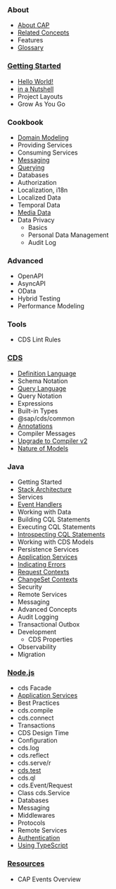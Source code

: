 ### About

- [About CAP](/about/)
- [Related Concepts](/about/related)
- Features <!-- /about/features -->
- [Glossary](/about/glossary)

### [Getting Started](/get-started/)

- [Hello World!](/get-started/hello-world)
- [in a Nutshell](/get-started/in-a-nutshell)
- Project Layouts <!-- /get-started/projects/ -->
- Grow As You Go <!-- /get-started/grow-as-you-go -->

### Cookbook <!-- /guides/ -->

- [Domain Modeling](/guides/domain-models/)
- Providing Services <!-- /guides/providing-services/ -->
- Consuming Services <!-- /guides/using-services/ -->
- [Messaging](/guides/messaging/)
- [Querying](/guides/querying/)
- Databases <!-- /guides/databases/ -->
- Authorization <!-- /guides/authorization/ -->
- Localization, i18n <!-- /guides/i18n/ -->
- Localized Data <!-- /guides/localized-data/ -->
- Temporal Data <!-- /guides/temporal-data/ -->
- [Media Data](/guides/media-data/)
- Data Privacy <!-- /guides/data-privacy/ -->
  - Basics <!-- /guides/data-privacy/introduction -->
  - Personal Data Management <!-- /guides/data-privacy/pdm -->
  - Audit Log <!-- /guides/data-privacy/audit-log -->

### Advanced <!-- /advanced/ -->

- OpenAPI <!-- /advanced/openapi -->
- AsyncAPI <!-- /advanced/asyncapi -->
- OData <!-- /advanced/odata/ -->
- Hybrid Testing <!-- /advanced/hybrid-testing/ -->
- Performance Modeling <!-- /advanced/performance-modeling/ -->

### Tools <!-- /tools/ -->

- CDS Lint Rules <!-- /tools/lint-rulelist/rules-released -->

### [CDS](/cds/)

- [Definition Language](/cds/cdl)
- Schema Notation <!-- /cds/csn -->
- [Query Language](/cds/cql)
- Query Notation <!-- /cds/cqn -->
- Expressions <!-- /cds/cxn -->
- Built-in Types <!-- /cds/types -->
- @sap/cds/common <!-- /cds/common -->
- [Annotations](/cds/annotations)
- Compiler Messages <!-- /cds/compiler-messages -->
- [Upgrade to Compiler v2](/cds/compiler-v2/)
- [Nature of Models](/cds/models)

### Java <!-- /java/ -->

- Getting Started <!-- /java/getting-started/ -->
- [Stack Architecture](/java/architecture/)
- Services <!-- /java/consumption-api/ -->
- [Event Handlers](/java/provisioning-api/)
- Working with Data <!-- /java/data/ -->
- Building CQL Statements <!-- /java/query-api/ -->
- Executing CQL Statements <!-- /java/query-execution/ -->
- [Introspecting CQL Statements](/java/query-introspection/)
- Working with CDS Models <!-- /java/reflection-api/ -->
- Persistence Services <!-- /java/persistence-services/ -->
- [Application Services](/java/application-services/)
- [Indicating Errors](/java/indicating-errors/)
- [Request Contexts](/java/request-contexts/)
- [ChangeSet Contexts](/java/changeset-contexts/)
- Security <!-- /java/security/ -->
- Remote Services <!-- /java/remote-services/ -->
- Messaging <!-- /java/messaging-foundation/ -->
- Advanced Concepts <!-- /java/advanced/ -->
- Audit Logging <!-- /java/auditlog/ -->
- Transactional Outbox <!-- /java/outbox/ -->
- Development <!-- /java/development/ -->
  - CDS Properties <!-- /java/development/properties -->
- Observability <!-- /java/observability/ -->
- Migration <!-- /java/migration/ -->

### [Node.js](/node.js/)

- cds Facade <!-- /node.js/cds-facade -->
- [Application Services](/node.js/app-services/)
- Best Practices <!-- /node.js/best-practices/ -->
- cds.compile <!-- /node.js/cds-compile -->
- cds.connect <!-- /node.js/cds-connect -->
- Transactions <!-- /node.js/cds-context-tx -->
- CDS Design Time <!-- /node.js/cds-dk -->
- Configuration <!-- /node.js/cds-env -->
- cds.log <!-- /node.js/cds-log -->
- cds.reflect <!-- /node.js/cds-reflect -->
- cds.serve/r <!-- /node.js/cds-serve -->
- [cds.test](/node.js/cds-test)
- cds.ql <!-- /node.js/cds-ql/ -->
- cds.Event/Request <!-- /node.js/events/ -->
- Class cds.Service <!-- /node.js/services/ -->
- Databases <!-- /node.js/databases/ -->
- Messaging <!-- /node.js/messaging/ -->
- Middlewares <!-- /node.js/middlewares/ -->
- Protocols <!-- /node.js/protocols/ -->
- Remote Services <!-- /node.js/remote-services/ -->
- [Authentication](/node.js/authentication/)
- [Using TypeScript](/node.js/typescript)

### [Resources](/resources/)

- CAP Events Overview <!-- /resources/events/ -->
